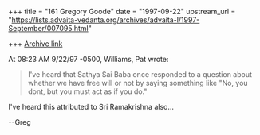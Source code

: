 +++
title = "161 Gregory Goode"
date = "1997-09-22"
upstream_url = "https://lists.advaita-vedanta.org/archives/advaita-l/1997-September/007095.html"

+++
[Archive link](https://lists.advaita-vedanta.org/archives/advaita-l/1997-September/007095.html)

At 08:23 AM 9/22/97 -0500, Williams, Pat wrote:

>I've heard that Sathya Sai Baba once responded to a question about
>whether we have free will or not by saying something like "No, you dont,
>but you must act as if you do."


I've heard this attributed to Sri Ramakrishna also...

--Greg

